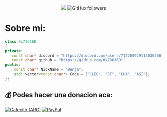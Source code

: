 <div align="center">
  
[![](https://visitcount.itsvg.in/api?id=0x73616D&icon=2&color=black)](https://visitcount.itsvg.in)
![GitHub followers](https://img.shields.io/github/followers/0x73616D?label=Follow&style=social&color=black)

</div>

# Sobre mi:

```cpp
class 0x73616D
{
private:
   const char* discord = "https://discord.com/users/717764929113030756";
   const char* github = "https://github.com/0x73616D";
public:
    const char* NickName = "Benja";  
    std::vector<const char*> Code = {"CLEO", "SF", "LUA", "ASI"};
};
```

  ## 💰 Podes hacer una donacion aca:
[![Cafecito (ARG)](https://img.shields.io/badge/Buy%20Me%20a%20Coffee-ffdd00?style=for-the-badge&logo=buy-me-a-coffee&logoColor=black)](https://cafecito.app/0x73616d)
[![PayPal](https://img.shields.io/badge/PayPal-00457C?style=for-the-badge&logo=paypal&logoColor=white)](https://paypal.me/0x73616D)
